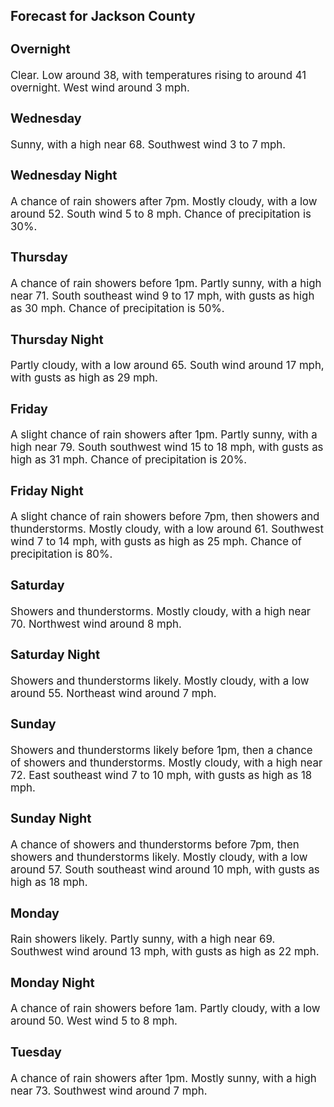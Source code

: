 <div>
   <h2>Forecast for Jackson County</h2>
   <p>
      <div style="font-size:120%">
         <h3>Overnight</h3>Clear. Low around 38, with temperatures rising to around 41 overnight. West wind around 3 mph.<br></div>
   </p>
   <p>
      <div style="font-size:120%">
         <h3>Wednesday</h3>Sunny, with a high near 68. Southwest wind 3 to 7 mph.<br></div>
   </p>
   <p>
      <div style="font-size:120%">
         <h3>Wednesday Night</h3>A chance of rain showers after 7pm. Mostly cloudy, with a low around 52. South wind 5 to 8 mph. Chance of precipitation is
         30%.<br></div>
   </p>
   <p>
      <div style="font-size:120%">
         <h3>Thursday</h3>A chance of rain showers before 1pm. Partly sunny, with a high near 71. South southeast wind 9 to 17 mph, with gusts as high
         as 30 mph. Chance of precipitation is 50%.<br></div>
   </p>
   <p>
      <div style="font-size:120%">
         <h3>Thursday Night</h3>Partly cloudy, with a low around 65. South wind around 17 mph, with gusts as high as 29 mph.<br></div>
   </p>
   <p>
      <div style="font-size:120%">
         <h3>Friday</h3>A slight chance of rain showers after 1pm. Partly sunny, with a high near 79. South southwest wind 15 to 18 mph, with gusts
         as high as 31 mph. Chance of precipitation is 20%.<br></div>
   </p>
   <p>
      <div style="font-size:120%">
         <h3>Friday Night</h3>A slight chance of rain showers before 7pm, then showers and thunderstorms. Mostly cloudy, with a low around 61. Southwest
         wind 7 to 14 mph, with gusts as high as 25 mph. Chance of precipitation is 80%.<br></div>
   </p>
   <p>
      <div style="font-size:120%">
         <h3>Saturday</h3>Showers and thunderstorms. Mostly cloudy, with a high near 70. Northwest wind around 8 mph.<br></div>
   </p>
   <p>
      <div style="font-size:120%">
         <h3>Saturday Night</h3>Showers and thunderstorms likely. Mostly cloudy, with a low around 55. Northeast wind around 7 mph.<br></div>
   </p>
   <p>
      <div style="font-size:120%">
         <h3>Sunday</h3>Showers and thunderstorms likely before 1pm, then a chance of showers and thunderstorms. Mostly cloudy, with a high near 72.
         East southeast wind 7 to 10 mph, with gusts as high as 18 mph.<br></div>
   </p>
   <p>
      <div style="font-size:120%">
         <h3>Sunday Night</h3>A chance of showers and thunderstorms before 7pm, then showers and thunderstorms likely. Mostly cloudy, with a low around
         57. South southeast wind around 10 mph, with gusts as high as 18 mph.<br></div>
   </p>
   <p>
      <div style="font-size:120%">
         <h3>Monday</h3>Rain showers likely. Partly sunny, with a high near 69. Southwest wind around 13 mph, with gusts as high as 22 mph.<br></div>
   </p>
   <p>
      <div style="font-size:120%">
         <h3>Monday Night</h3>A chance of rain showers before 1am. Partly cloudy, with a low around 50. West wind 5 to 8 mph.<br></div>
   </p>
   <p>
      <div style="font-size:120%">
         <h3>Tuesday</h3>A chance of rain showers after 1pm. Mostly sunny, with a high near 73. Southwest wind around 7 mph.<br></div>
   </p>
</div>